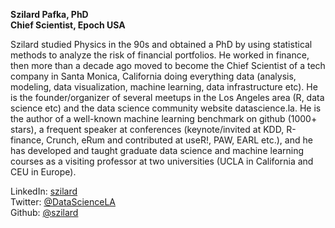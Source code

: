 **Szilard Pafka, PhD** <br>
**Chief Scientist, Epoch USA**

Szilard studied Physics in the 90s and obtained a PhD by using statistical methods to analyze the risk of financial portfolios. He worked in finance, then more than a decade ago moved to become the Chief Scientist of a tech company in Santa Monica, California doing everything data (analysis, modeling, data visualization, machine learning, data infrastructure etc). He is the founder/organizer of several meetups in the Los Angeles area (R, data science etc) and the data science community website datascience.la. He is the author of a well-known machine learning benchmark on github (1000+ stars), a frequent speaker at conferences (keynote/invited at KDD, R-finance, Crunch, eRum and contributed at useR!, PAW, EARL etc.), and he has developed and taught graduate data science and machine learning courses as a visiting professor at two universities (UCLA in California and CEU in Europe).

LinkedIn: [szilard](https://www.linkedin.com/in/szilard) <br>
Twitter: [@DataScienceLA](https://twitter.com/datasciencela) <br>
Github: [@szilard](https://github.com/szilard/)
